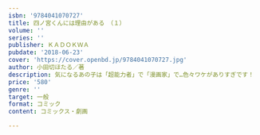 ```yaml
---
isbn: '9784041070727'
title: 四ノ宮くんには理由がある　（１）
volume: ''
series: ''
publisher: ＫＡＤＯＫＷＡ
pubdate: '2018-06-23'
cover: 'https://cover.openbd.jp/9784041070727.jpg'
author: 小田切ほたる／著
description: 気になるあの子は「超能力者」で「漫画家」で…色々ワケがありすぎです！
price: '580'
genre: ''
target: 一般
format: コミック
content: コミックス・劇画

---
```

